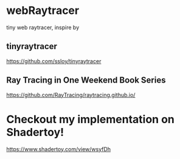 # webRaytracer
tiny web raytracer, inspire by 

## tinyraytracer 
https://github.com/ssloy/tinyraytracer

## Ray Tracing in One Weekend Book Series 
https://github.com/RayTracing/raytracing.github.io/


# Checkout my implementation on Shadertoy!

https://www.shadertoy.com/view/wsyfDh